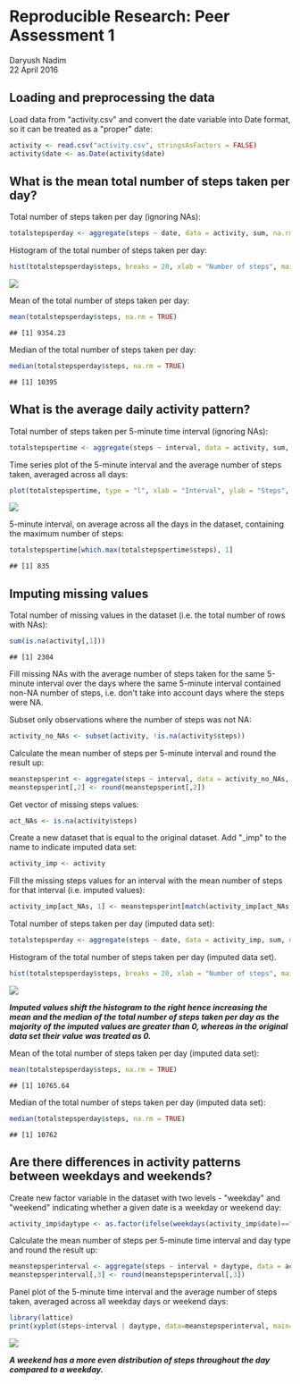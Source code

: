 # Reproducible Research: Peer Assessment 1
Daryush Nadim  
22 April 2016  



## Loading and preprocessing the data

Load data from "activity.csv" and convert the date variable into Date format, so it can be treated as a "proper" date:


```r
activity <- read.csv("activity.csv", stringsAsFactors = FALSE)
activity$date <- as.Date(activity$date)
```

## What is the mean total number of steps taken per day?

Total number of steps taken per day (ignoring NAs):


```r
totalstepsperday <- aggregate(steps ~ date, data = activity, sum, na.rm=TRUE, na.action=NULL)
```

Histogram of the total number of steps taken per day:


```r
hist(totalstepsperday$steps, breaks = 20, xlab = "Number of steps", main = "Histogram of total steps per day", col = "maroon")
```

![](PA1_template_files/figure-html/hist_steps_day-1.png)

Mean of the total number of steps taken per day:


```r
mean(totalstepsperday$steps, na.rm = TRUE)
```

```
## [1] 9354.23
```

Median of the total number of steps taken per day:


```r
median(totalstepsperday$steps, na.rm = TRUE)
```

```
## [1] 10395
```

## What is the average daily activity pattern?

Total number of steps taken per 5-minute time interval (ignoring NAs):


```r
totalstepspertime <- aggregate(steps ~ interval, data = activity, sum, na.rm=TRUE, na.action=NULL)
```

Time series plot of the 5-minute interval and the average number of steps taken, averaged across all days:


```r
plot(totalstepspertime, type = "l", xlab = "Interval", ylab = "Steps", main = "Total number of steps per time interval")
```

![](PA1_template_files/figure-html/unnamed-chunk-6-1.png)

5-minute interval, on average across all the days in the dataset, containing the maximum number of steps:


```r
totalstepspertime[which.max(totalstepspertime$steps), 1]
```

```
## [1] 835
```

## Imputing missing values

Total number of missing values in the dataset (i.e. the total number of rows with NAs):


```r
sum(is.na(activity[,1]))
```

```
## [1] 2304
```

Fill missing NAs with the average number of steps taken for the same 5-minute interval over the days where the same 5-minute interval contained non-NA number of steps, i.e. don't take into account days where the steps were NA.

Subset only observations where the number of steps was not NA:


```r
activity_no_NAs <- subset(activity, !is.na(activity$steps))
```

Calculate the mean number of steps per 5-minute interval and round the result up:
        

```r
meanstepsperint <- aggregate(steps ~ interval, data = activity_no_NAs, mean)
meanstepsperint[,2] <- round(meanstepsperint[,2])
```

Get vector of missing steps values:


```r
act_NAs <- is.na(activity$steps)
```

Create a new dataset that is equal to the original dataset. Add "_imp" to the name to indicate imputed data set:


```r
activity_imp <- activity
```

Fill the missing steps values for an interval with the mean number of steps for that interval (i.e. imputed values):


```r
activity_imp[act_NAs, 1] <- meanstepsperint[match(activity_imp[act_NAs, 3], meanstepsperint$interval), 2]
```

Total number of steps taken per day (imputed data set):


```r
totalstepsperday <- aggregate(steps ~ date, data = activity_imp, sum, na.rm=TRUE, na.action=NULL)
```

Histogram of the total number of steps taken per day (imputed data set). 


```r
hist(totalstepsperday$steps, breaks = 20, xlab = "Number of steps", main = "Histogram of total steps per day (imputed)", col = "maroon")
```

![](PA1_template_files/figure-html/unnamed-chunk-15-1.png)

***Imputed values shift the histogram to the right hence increasing the mean and the median of the total number of steps taken per day as the majority of the imputed values are greater than 0, whereas in the original data set their value was treated as 0.***

Mean of the total number of steps taken per day (imputed data set):


```r
mean(totalstepsperday$steps, na.rm = TRUE)
```

```
## [1] 10765.64
```

Median of the total number of steps taken per day (imputed data set):


```r
median(totalstepsperday$steps, na.rm = TRUE)
```

```
## [1] 10762
```

## Are there differences in activity patterns between weekdays and weekends?

Create new factor variable in the dataset with two levels - "weekday" and "weekend" indicating whether a given date is a weekday or weekend day:


```r
activity_imp$daytype <- as.factor(ifelse(weekdays(activity_imp$date)=="Saturday" | weekdays(activity_imp$date)=="Sunday", "weekend", "weekday"))
```

Calculate the mean number of steps per 5-minute time interval and day type and round the result up:


```r
meanstepsperinterval <- aggregate(steps ~ interval + daytype, data = activity_imp, mean)
meanstepsperinterval[,3] <- round(meanstepsperinterval[,3])
```

Panel plot of the 5-minute time interval and the average number of steps taken, averaged across all weekday days or weekend days:


```r
library(lattice)
print(xyplot(steps~interval | daytype, data=meanstepsperinterval, main="", xlab="Interval",  ylab="Number of steps",layout=c(1,2),type=c("l","l")))
```

![](PA1_template_files/figure-html/unnamed-chunk-20-1.png)

***A weekend has a more even distribution of steps throughout the day compared to a weekday.***

        
        
